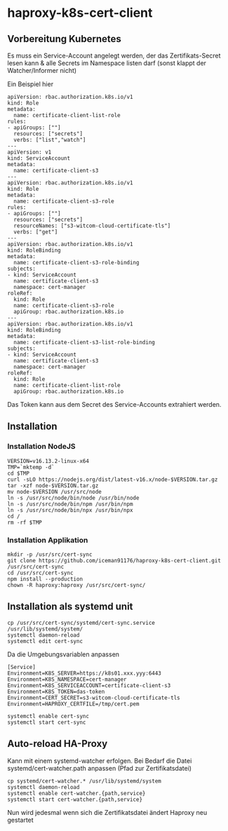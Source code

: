 # haproxy-k8s-cert-client

## Vorbereitung Kubernetes
Es muss ein Service-Account angelegt werden, der das Zertifikats-Secret lesen kann & alle Secrets im Namespace listen darf (sonst klappt der Watcher/Informer nicht)

Ein Beispiel hier

```
apiVersion: rbac.authorization.k8s.io/v1
kind: Role
metadata:
  name: certificate-client-list-role
rules:
- apiGroups: [""]
  resources: ["secrets"]
  verbs: ["list","watch"]
---
apiVersion: v1
kind: ServiceAccount
metadata:
  name: certificate-client-s3
---
apiVersion: rbac.authorization.k8s.io/v1
kind: Role
metadata:
  name: certificate-client-s3-role
rules:
- apiGroups: [""]
  resources: ["secrets"]
  resourceNames: ["s3-witcom-cloud-certificate-tls"]
  verbs: ["get"]
---
apiVersion: rbac.authorization.k8s.io/v1
kind: RoleBinding
metadata:
  name: certificate-client-s3-role-binding
subjects:
- kind: ServiceAccount
  name: certificate-client-s3
  namespace: cert-manager
roleRef:
  kind: Role
  name: certificate-client-s3-role
  apiGroup: rbac.authorization.k8s.io
---
apiVersion: rbac.authorization.k8s.io/v1
kind: RoleBinding
metadata:
  name: certificate-client-s3-list-role-binding
subjects:
- kind: ServiceAccount
  name: certificate-client-s3
  namespace: cert-manager
roleRef:
  kind: Role
  name: certificate-client-list-role
  apiGroup: rbac.authorization.k8s.io
```

Das Token kann aus dem Secret des Service-Accounts extrahiert werden.

## Installation

### Installation NodeJS
```
VERSION=v16.13.2-linux-x64
TMP=`mktemp -d`
cd $TMP
curl -sLO https://nodejs.org/dist/latest-v16.x/node-$VERSION.tar.gz
tar -xzf node-$VERSION.tar.gz
mv node-$VERSION /usr/src/node
ln -s /usr/src/node/bin/node /usr/bin/node
ln -s /usr/src/node/bin/npm /usr/bin/npm
ln -s /usr/src/node/bin/npx /usr/bin/npx
cd /
rm -rf $TMP
```

### Installation Applikation
```
mkdir -p /usr/src/cert-sync
git clone https://github.com/iceman91176/haproxy-k8s-cert-client.git /usr/src/cert-sync
cd /usr/src/cert-sync
npm install --production
chown -R haproxy:haproxy /usr/src/cert-sync/
```
## Installation als systemd unit
```
cp /usr/src/cert-sync/systemd/cert-sync.service /usr/lib/systemd/system/
systemctl daemon-reload
systemctl edit cert-sync
```

Da die Umgebungsvariablen anpassen
```
[Service]
Environment=K8S_SERVER=https://k8s01.xxx.yyy:6443
Environment=K8S_NAMESPACE=cert-manager
Environment=K8S_SERVICEACCOUNT=certificate-client-s3
Environment=K8S_TOKEN=das-token
Environment=CERT_SECRET=s3-witcom-cloud-certificate-tls
Environment=HAPROXY_CERTFILE=/tmp/cert.pem
```

```
systemctl enable cert-sync
systemctl start cert-sync
```

## Auto-reload HA-Proxy
Kann mit einem systemd-watcher erfolgen. Bei Bedarf die Datei systemd/cert-watcher.path anpassen (Pfad zur Zertifikatsdatei)

```
cp systemd/cert-watcher.* /usr/lib/systemd/system
systemctl daemon-reload
systemctl enable cert-watcher.{path,service}
systemctl start cert-watcher.{path,service}
```

Nun wird jedesmal wenn sich die Zertifikatsdatei ändert Haproxy neu gestartet



